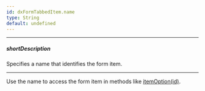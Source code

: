 ```yaml
---
id: dxFormTabbedItem.name
type: String
default: undefined
---
```

---
##### shortDescription
Specifies a name that identifies the form item.

---
Use the name to access the form item in methods like [itemOption(id)](/api-reference/10%20UI%20Widgets/dxForm/3%20Methods/itemOption(id).md '/Documentation/ApiReference/UI_Components/dxForm/Methods/#itemOptionid').